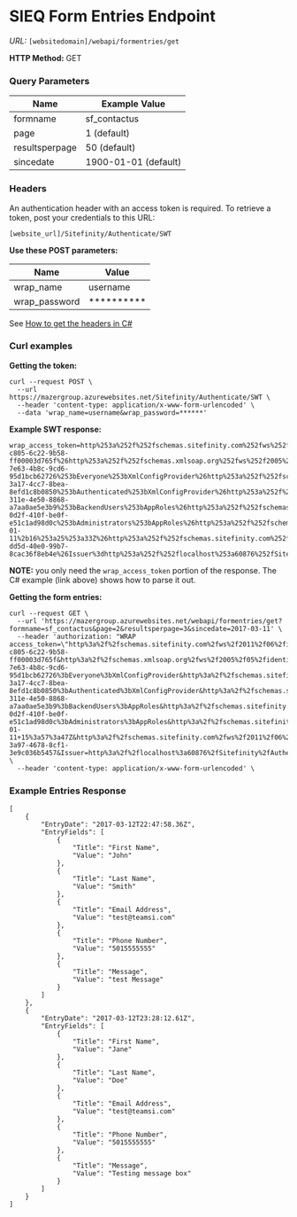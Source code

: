 # SIEQ Form Entries Endpoint

*URL:* `[websitedomain]/webapi/formentries/get`

**HTTP Method:** GET

### Query Parameters ###
| Name | Example Value |
| --- | --- |
| formname | sf_contactus |
| page | 1 (default) |
| resultsperpage | 50 (default) |
| sincedate | 1900-01-01 (default) |

### Headers ###
An authentication header with an access token is required. To retrieve a token, post your credentials to this URL:

`[website_url]/Sitefinity/Authenticate/SWT` 

**Use these POST parameters:**

| Name | Value |
| --- | --- |
| wrap_name | username |
| wrap_password | ********** |

See [How to get the headers in C#](https://gist.github.com/jmotes/0225ae77e498cabfb8986afdf3a811ff)

### Curl examples ###

**Getting the token:**
```
curl --request POST \
  --url https://mazergroup.azurewebsites.net/Sitefinity/Authenticate/SWT \
  --header 'content-type: application/x-www-form-urlencoded' \
  --data 'wrap_name=username&wrap_password=******'
```

**Example SWT response:**
```
wrap_access_token=http%253a%252f%252fschemas.sitefinity.com%252fws%252f2011%252f06%252fidentity%252fclaims%252fuserid%3da61b857d-c805-6c22-9b58-ff00003d765f%26http%253a%252f%252fschemas.xmlsoap.org%252fws%252f2005%252f05%252fidentity%252fclaims%252fname%3djmotes%26http%253a%252f%252fschemas.sitefinity.com%252fws%252f2011%252f06%252fidentity%252fclaims%252frole%3d71dd8061-7e63-4b8c-9cd6-95d1bcb62726%253bEveryone%253bXmlConfigProvider%26http%253a%252f%252fschemas.sitefinity.com%252fws%252f2011%252f06%252fidentity%252fclaims%252frole%3d8efc7a02-3a17-4cc7-8bea-8efd1c8b0850%253bAuthenticated%253bXmlConfigProvider%26http%253a%252f%252fschemas.sitefinity.com%252fws%252f2011%252f06%252fidentity%252fclaims%252frole%3d8386039c-311e-4e50-8868-a7aa0ae5e3b9%253bBackendUsers%253bAppRoles%26http%253a%252f%252fschemas.sitefinity.com%252fws%252f2011%252f06%252fidentity%252fclaims%252frole%3ddc59cdd1-0d2f-410f-be0f-e51c1ad98d0c%253bAdministrators%253bAppRoles%26http%253a%252f%252fschemas.sitefinity.com%252fws%252f2011%252f06%252fidentity%252fclaims%252flastlogindate%3d2018-01-11%2b16%253a25%253a33Z%26http%253a%252f%252fschemas.sitefinity.com%252fws%252f2011%252f06%252fidentity%252fclaims%252fdomain%3dDefault%26TokenId%3db5fa0796-dd5d-40e0-99b7-8cac36f8eb4e%26Issuer%3dhttp%253a%252f%252flocalhost%253a60876%252fSitefinity%252fAuthenticate%252fSWT%26Audience%3dhttp%253a%252f%252flocalhost%253a60876%26ExpiresOn%3d1515691533%26HMACSHA256%3dofejCnqTaWXXXQrEgV6pNXw0%252fDxQK8TUcB7zoBSKxgk%253d&wrap_access_token_expires_in=3600
```
**NOTE:** you only need the `wrap_access_token` portion of the response. The C# example (link above) shows how to parse it out.


**Getting the form entries:**
```
curl --request GET \
  --url 'https://mazergroup.azurewebsites.net/webapi/formentries/get?formname=sf_contactus&page=2&resultsperpage=3&sincedate=2017-03-11' \
  --header 'authorization: "WRAP access_token=\"http%3a%2f%2fschemas.sitefinity.com%2fws%2f2011%2f06%2fidentity%2fclaims%2fuserid=a61b857d-c805-6c22-9b58-ff00003d765f&http%3a%2f%2fschemas.xmlsoap.org%2fws%2f2005%2f05%2fidentity%2fclaims%2fname=jmotes&http%3a%2f%2fschemas.sitefinity.com%2fws%2f2011%2f06%2fidentity%2fclaims%2frole=71dd8061-7e63-4b8c-9cd6-95d1bcb62726%3bEveryone%3bXmlConfigProvider&http%3a%2f%2fschemas.sitefinity.com%2fws%2f2011%2f06%2fidentity%2fclaims%2frole=8efc7a02-3a17-4cc7-8bea-8efd1c8b0850%3bAuthenticated%3bXmlConfigProvider&http%3a%2f%2fschemas.sitefinity.com%2fws%2f2011%2f06%2fidentity%2fclaims%2frole=8386039c-311e-4e50-8868-a7aa0ae5e3b9%3bBackendUsers%3bAppRoles&http%3a%2f%2fschemas.sitefinity.com%2fws%2f2011%2f06%2fidentity%2fclaims%2frole=dc59cdd1-0d2f-410f-be0f-e51c1ad98d0c%3bAdministrators%3bAppRoles&http%3a%2f%2fschemas.sitefinity.com%2fws%2f2011%2f06%2fidentity%2fclaims%2flastlogindate=2018-01-11+15%3a57%3a47Z&http%3a%2f%2fschemas.sitefinity.com%2fws%2f2011%2f06%2fidentity%2fclaims%2fdomain=Default&TokenId=fa39cd53-3a97-4678-8cf1-3e9c036b5457&Issuer=http%3a%2f%2flocalhost%3a60876%2fSitefinity%2fAuthenticate%2fSWT&Audience=http%3a%2f%2flocalhost%3a60876&ExpiresOn=1515689867&HMACSHA256=WH0zamqL3YuWrxaE%2fG9sWUSdnu9wQc5sDAytM2bV%2bas%3d\""' \
  --header 'content-type: application/x-www-form-urlencoded' \
```

### Example Entries Response ###
```
[
	{
		"EntryDate": "2017-03-12T22:47:58.36Z",
		"EntryFields": [
			{
				"Title": "First Name",
				"Value": "John"
			},
			{
				"Title": "Last Name",
				"Value": "Smith"
			},
			{
				"Title": "Email Address",
				"Value": "test@teamsi.com"
			},
			{
				"Title": "Phone Number",
				"Value": "5015555555"
			},
			{
				"Title": "Message",
				"Value": "test Message"
			}
		]
	},
	{
		"EntryDate": "2017-03-12T23:28:12.61Z",
		"EntryFields": [
			{
				"Title": "First Name",
				"Value": "Jane"
			},
			{
				"Title": "Last Name",
				"Value": "Doe"
			},
			{
				"Title": "Email Address",
				"Value": "test@teamsi.com"
			},
			{
				"Title": "Phone Number",
				"Value": "5015555555"
			},
			{
				"Title": "Message",
				"Value": "Testing message box"
			}
		]
	}
]
```
